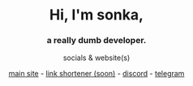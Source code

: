 
<div align=center> 
<summary>
<h1> Hi, I'm sonka, </h1>
    </summary>

<h3> a really dumb developer. </h3>

<p> socials & website(s) </p>

   <a href="https://sonka.lol">main site</a> -
   <a href="https://6d.hu">link shortener (soon)</a> -
   <a href="https://discord.com/users/1161346234833961030">discord</a> -
   <a href="https://t.me/csutortok">telegram</a>



  </div>
</center>


